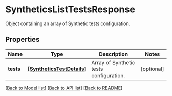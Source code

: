 # SyntheticsListTestsResponse

Object containing an array of Synthetic tests configuration.

## Properties
Name | Type | Description | Notes
------------ | ------------- | ------------- | -------------
**tests** | [**[SyntheticsTestDetails]**](SyntheticsTestDetails.md) | Array of Synthetic tests configuration. | [optional] 

[[Back to Model list]](README.md#documentation-for-models) [[Back to API list]](README.md#documentation-for-api-endpoints) [[Back to README]](README.md)



